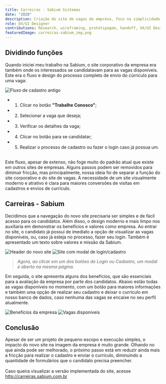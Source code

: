```yaml
---
title: Carreiras - Sabium Sistemas
date: "2020"
description: Criação do site de vagas da empresa, foco na simplicidade visual e facilidade de cadastro para as vagas.
role: UX/UI Designer
contributions: Research, wireframing, prototipagem, handoff, UX/UI Design
featuredImage: carreiras-sabium_img.png
---
```


## Dividindo funções

Quando iniciei meu trabalho na Sabium, o site corporativo da empresa era também onde os interessados se candidatavam para as vagas disponíveis.
Este era o fluxo e design do processo completo de envio do cúrriculo para uma vaga:

![Fluxo de cadastro antigo](/fluxo-atual.png)

- 1. Clicar no botão **"Trabalhe Conosco"**;
- 2. Selecionar a vaga que deseja;
- 3. Verificar os detalhes da vaga;
- 4. Clicar no botão para se candidatar;
- 5. Realizar o processo de cadastro ou fazer o login caso já possua um.

\
Este fluxo, apesar de extenso, não foge muito do padrão atual que existe em outros sites de empresas.
Alguns passos podem ser removidos para diminuir fricção, mas principalmente, nossa ideia foi de separar a função do site corporativo e do site de vagas.
A necessidade de um site visualmente moderno e atrativo é clara para maiores conversões de visitas em cadastros e envios de currículo.

## Carreiras - Sabium

Decidimos que a navegação do novo site precisaria ser simples e de fácil acesso para os candidatos. Além disso, o design moderno e mais limpo nos auxiliaria em demonstrar os benefícios e valores como empresa.
Ao entrar no site, o candidato já possui de imediato a opção de visualizar as vagas disponíveis, ou, caso já esteja no processo, fazer seu login. Também é apresentado um texto sobre valores e missão da Sabium.

![Header do novo site](/header.png)
![Site com modal de login/cadastro](/header-modal.png)

> _Agora, ao clicar em um dos botões de Login ou Cadastro, um modal é aberto na mesma página._

Em seguida, o site apresenta alguns dos benefícios, que são essenciais para a avaliação da empresa por parte dos candidatos.
Abaixo estão todas as vagas disponíveis no momento, com um botão para maiores informações e também uma opção de realizar seu cadastro e deixar o currículo em nosso banco de dados, caso nenhuma das vagas se encaixe no seu perfil atualmente.

![Benefícios da empresa](/beneficios.png)
![Vagas disponíveis](/vagas.png)

## Conclusão

Apesar de ser um projeto de pequeno escopo e execução simples, o impacto do novo site na imagem da empresa é muito grande.
Olhando no que ainda pode ser melhorado, o próximo passo está em reduzir ainda mais a fricção para realizar o cadastro e enviar o currículo, diminuindo a quantidade de formulários que o candidato precisa preencher.\
\
Caso queira visualizar a versão implementada do site, acesse http://carreiras.sabium.com.br
